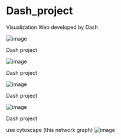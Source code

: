 # Dash_project
Visualization Web developed by Dash

![image](https://user-images.githubusercontent.com/74596877/161680262-b86a4b8b-cac2-4bb7-b920-05e93da5cb99.png)



Dash project

![image](https://user-images.githubusercontent.com/74596877/161680338-77a57498-8dbf-40c9-8106-a18ec2c4305b.png)



Dash project

![image](https://user-images.githubusercontent.com/74596877/161680362-88ac6754-4a15-4639-953b-e3076184f464.png)



Dash project

![image](https://user-images.githubusercontent.com/74596877/161680406-ae1c1a76-f1bf-498b-b5b3-2241435efbb5.png)



Dash project

use cytoscape (this network graph)
![image](https://user-images.githubusercontent.com/74596877/161680440-9ad35584-6b09-41eb-b928-2e705c75a5cf.png)


